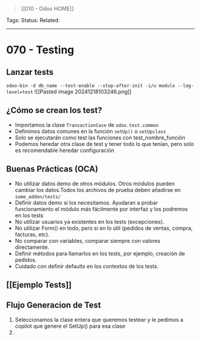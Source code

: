 > [[010 - Odoo HOME]]

Tags: 
Status: 
Related: 

___

# 070 - Testing

## **Lanzar tests**
`odoo-bin -d db_name --test-enable --stop-after-init -i/u modulo --log-level=test`
![[Pasted image 20241218103246.png]]

## **¿Cómo se crean los test?**
- Importamos la clase `TransactionCase` de `odoo.test.common`
- Definimos datos comunes en la función `setUp()` o `setUpclass`
- Solo se ejecutarán como test las funciones con test_nombre_función
- Podemos heredar otra clase de test y tener todo lo que tenían, pero solo es recomendable heredar configuración

## **Buenas Prácticas (OCA)**
- No utilizar datos demo de otros módulos. Otros módulos pueden cambiar los datos.Todos los archivos de prueba deben añadirse en `some_addon/tests/`
- Definir datos demo si los necesitamos. Ayudaran a probar funcionamiento el módulo más fácilmente por interfaz y los podremos   en los tests
- No utilizar usuarios ya existentes en los tests (excepciones).
- No utilizar Form() en todo, pero si en lo útil (pedidos de ventas, compra, facturas, etc).
- No comparar con variables, comparar siempre con valores directamente.
- Definir métodos para llamarlos en los tests, por ejemplo, creación de pedidos.
- Cuidado con definir defaults en los contextos de los tests.

## [[Ejemplo Tests]]

## Flujo Generacion de Test

1. Seleccionamos la clase entera que queremos testear y le pedimos a copilot que genere el SetUp() para esa clase
2. 